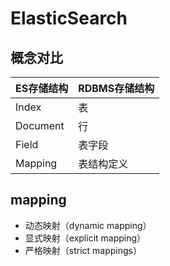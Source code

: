 # ElasticSearch

## 概念对比

| ES存储结构   | RDBMS存储结构 |
|----------|-----------|
| Index    | 表         |
| Document | 行         |
| Field    | 表字段       |
| Mapping  | 表结构定义     |

## mapping

- 动态映射（dynamic mapping）
- 显式映射（explicit mapping）
- 严格映射（strict mappings）
